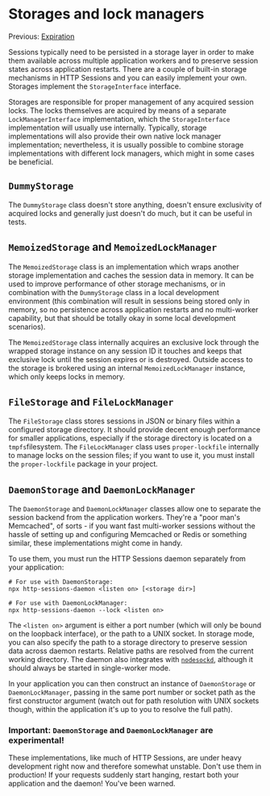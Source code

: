 # Storages and lock managers

Previous: [Expiration](03-expiration.md)

Sessions typically need to be persisted in a storage layer in order
to make them available across multiple application workers and to
preserve session states across application restarts. There are a couple
of built-in storage mechanisms in HTTP Sessions and you can easily
implement your own. Storages implement the `StorageInterface` interface.

Storages are responsible for proper management of any acquired session locks.
The locks themselves are acquired by means of a separate `LockManagerInterface`
implementation, which the `StorageInterface` implementation will usually
use internally. Typically, storage implementations will also provide their own
native lock manager implementation; nevertheless, it is usually possible
to combine storage implementations with different lock managers, which
might in some cases be beneficial.

## `DummyStorage`

The `DummyStorage` class doesn't store anything, doesn't ensure exclusivity
of acquired locks and generally just doesn't do much, but it can be useful
in tests.

## `MemoizedStorage` and `MemoizedLockManager`

The `MemoizedStorage` class is an implementation which wraps another storage
implementation and caches the session data in memory. It can be used to improve
performance of other storage mechanisms, or in combination with the `DummyStorage`
class in a local development environment (this combination will result in sessions
being stored only in memory, so no persistence across application restarts and no
multi-worker capability, but that should be totally okay in some local development
scenarios).

The `MemoizedStorage` class internally acquires an exclusive lock through the
wrapped storage instance on any session ID it touches and keeps that exclusive lock
until the session expires or is destroyed. Outside access to the storage is
brokered using an internal `MemoizedLockManager` instance, which only keeps locks
in memory.

## `FileStorage` and `FileLockManager`

The `FileStorage` class stores sessions in JSON or binary files within a configured
storage directory. It should provide decent enough performance for smaller
applications, especially if the storage directory is located on a `tmpfs`filesystem.
The `FileLockManager` class uses `proper-lockfile` internally to manage locks on
the session files; if you want to use it, you must install the `proper-lockfile`
package in your project.

## `DaemonStorage` and `DaemonLockManager`

The `DaemonStorage` and `DaemonLockManager` classes allow one to separate the
session backend from the application workers. They're a "poor man's Memcached",
of sorts - if you want fast multi-worker sessions without the hassle of setting
up and configuring Memcached or Redis or something similar, these implementations
might come in handy.

To use them, you must run the HTTP Sessions daemon separately from your application:

```shell
# For use with DaemonStorage:
npx http-sessions-daemon <listen on> [<storage dir>]

# For use with DaemonLockManager:
npx http-sessions-daemon --lock <listen on>
```

The `<listen on>` argument is either a port number (which will only be bound on
the loopback interface), or the path to a UNIX socket. In storage mode, you can
also specify the path to a storage directory to preserve session data across
daemon restarts. Relative paths are resolved from the current working directory.
The daemon also integrates with [`nodesockd`], although it should always be started
in single-worker mode.

In your application you can then construct an instance of `DaemonStorage` or
`DaemonLockManager`, passing in the same port number or socket path as the first
constructor argument (watch out for path resolution with UNIX sockets though,
within the application it's up to you to resolve the full path).

### Important: `DaemonStorage` and `DaemonLockManager` are experimental!

These implementations, like much of HTTP Sessions, are under heavy development
right now and therefore somewhat unstable. Don't use them in production! If your
requests suddenly start hanging, restart both your application and the daemon!
You've been warned.

[`nodesockd`]: https://github.com/cdn77/node-socket-daemon
